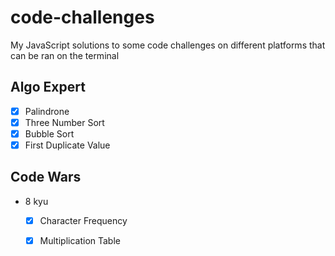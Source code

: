 # code-challenges
My JavaScript solutions to some code challenges on different platforms that can be ran on the terminal

## Algo Expert
- [x] Palindrone
- [x] Three Number Sort
- [x] Bubble Sort
- [x] First Duplicate Value
## Code Wars
- 8 kyu
	- [x] Character Frequency
	- [x] Multiplication Table
   